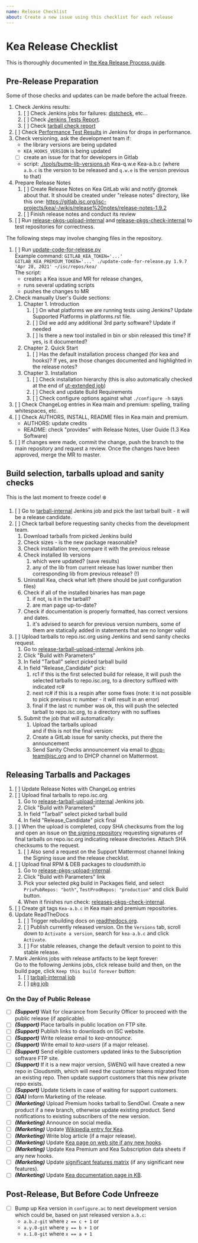 ```yaml
---
name: Release Checklist
about: Create a new issue using this checklist for each release
---
```


# Kea Release Checklist

This is thoroughly documented in [the Kea Release Process guide](https://wiki.isc.org/bin/view/QA/KeaReleaseProcess).

## Pre-Release Preparation

Some of those checks and updates can be made before the actual freeze.

1. Check Jenkins results:
   1. [ ] Check Jenkins jobs for failures: [distcheck](https://jenkins.aws.isc.org/job/kea-dev/job/distcheck/), etc...
   1. [ ] Check [Jenkins Tests Report](https://jenkins.aws.isc.org/job/kea-dev/job/jenkins-tests-report/).
   1. [ ] Check [tarball check report](https://jenkins.aws.isc.org/job/kea-dev/job/tarball-internal/Kea_20Build_20Checks/)
1. [ ] Check [Performance Test Results](https://jenkins.isc.org/job/kea-dev/job/performance/KeaPerformanceReport/) in Jenkins for drops in performance.
1. Check versioning, ask the development team if:
   - the library versions are being updated
   - `KEA_HOOKS_VERSION` is being updated
   - [ ] create an issue for that for developers in Gitlab
   - script: [./tools/bump-lib-versions.sh](https://gitlab.isc.org/isc-projects/kea/-/blob/master/tools/bump-lib-versions.sh) Kea-q.w.e Kea-a.b.c (where `a.b.c` is the version to be released and `q.w.e` is the version previous to that)
1. Prepare Release Notes
   1. [ ] Create Release Notes on Kea GitLab wiki and notify @tomek about that. It should be created under "release notes" directory, like this one: https://gitlab.isc.org/isc-projects/kea/-/wikis/release%20notes/release-notes-1.9.2
   1. [ ] Finish release notes and conduct its review
1. [ ] Run [release-pkgs-upload-internal](https://jenkins.aws.isc.org/job/kea-dev/job/release-pkgs-upload-internal/) and [release-pkgs-check-internal](https://jenkins.aws.isc.org/job/kea-dev/job/release-pkgs-check-internal/) to test repositories for correctness.

The following steps may involve changing files in the repository.

1. [ ] Run [update-code-for-release.py](https://gitlab.isc.org/isc-private/qa-dhcp/-/blob/master/kea/build/update-code-for-release.py) <br>
   Example command: `GITLAB_KEA_TOKEN='...' GITLAB_KEA_PREMIUM_TOKEN='...' ./update-code-for-release.py 1.9.7 'Apr 28, 2021' ~/isc/repos/kea/` <br>
   The script:
   - creates a Kea issue and MR for release changes,
   - runs several updating scripts
   - pushes the changes to MR
1. Check manually User's Guide sections:
   1. Chapter 1. Introduction
      1. [ ] On what platforms we are running tests using Jenkins? Update Supported Platforms in platforms.rst file.
      1. [ ] Did we add any additional 3rd party software? Update if needed
      1. [ ] Is there a new tool installed in bin or sbin released this time? If yes, is it documented?
   1. Chapter 2. Quick Start
      1. [ ] Has the default installation process changed (for kea and hooks)? If yes, are those changes documented and highlighted in the release notes?
   1. Chapter 3. Installation
      1. [ ] Check installation hierarchy (this is also automatically checked at the end of [ut-extended job](https://jenkins.aws.isc.org/job/kea-dev/job/ut-extended/))
      1. [ ] Check and update Build Requirements
      1. [ ] Check configure options against what `./configure -h` says
1. [ ] Check ChangeLog entries in Kea main and premium: spelling, trailing whitespaces, etc.
1. [ ] Check AUTHORS, INSTALL, README files in Kea main and premium.
   -  AUTHORS: update credits
   -  README: check "provides" with Release Notes, User Guide (1.3 Kea Software)
1. [ ] If changes were made, commit the change, push the branch to the main repository and request a review. Once the changes have been approved, merge the MR to master.

## Build selection, tarballs upload and sanity checks

This is the last moment to freeze code! :snowflake:

1. [ ] Go to [tarball-internal](https://jenkins.aws.isc.org/job/kea-dev/job/tarball-internal/) Jenkins job and pick the last tarball built - it will be a release candidate.
1. [ ] Check tarball before requesting sanity checks from the development team.
   1. Download tarballs from picked Jenkins build
   1. Check sizes - is the new package reasonable?
   1. Check installation tree, compare it with the previous release
   1. Check installed lib versions
      1. which were updated? (save results)
      1. any of the lib from current release has lower number then corresponding lib from previous release? (!)
   1. Uninstall Kea, check what left (there should be just configuration files)
   1. Check if all of the installed binaries has man page
      1. if not, is it in the tarball?
      1. are man page up-to-date?
   1. Check if documentation is properly formatted, has correct versions and dates.
      1. it's advised to search for previous version numbers, some of them are statically added in statements that are no longer valid
1. [ ] Upload tarballs to repo.isc.org using Jenkins and send sanity checks request.
   1. Go to [release-tarball-upload-internal](https://jenkins.aws.isc.org/job/kea-dev/job/release-tarball-upload-internal/) Jenkins job.
   1. Click "Build with Parameters"
   1. In field "Tarball" select picked tarball build
   1. In field "Release_Candidate" pick:
      1. rc1 if this is the first selected build for release, it will push the selected tarballs to repo.isc.org, to a directory suffixed with indicated rc#
      1. next rc# if this is a respin after some fixes (note: it is not possible to pick previous rc number - it will result in an error)
      1. final if the last rc number was ok, this will push the selected tarball to repo.isc.org, to a directory with no suffixes
   1. Submit the job that will automatically:
      1. Upload the tarballs upload <br>
      and if this is not the final version:
      1. Create a GitLab issue for sanity checks, put there the announcement
      1. Send Sanity Checks announcement via email to dhcp-team@isc.org and to DHCP channel on Mattermost.

## Releasing Tarballs and Packages

1. [ ] Update Release Notes with ChangeLog entries
1. [ ] Upload final tarballs to repo.isc.org
   1. Go to [release-tarball-upload-internal](https://jenkins.aws.isc.org/job/kea-dev/job/release-tarball-upload-internal/) Jenkins job.
   1. Click "Build with Parameters"
   1. In field "Tarball" select picked tarball build
   1. In field "Release_Candidate" pick final
1. [ ] When the upload is completed, copy SHA checksums from the log and open an issue on [the signing repository](https://gitlab.isc.org/isc-private/signing/-/issues) requesting signatures of final tarballs on repo.isc.org indicating release directories. Attach SHA checksums to the request.
   1. [ ] Also send a request on the Support Mattermost channel linking the Signing issue and the release checklist.
1. [ ] Upload final RPM & DEB packages to cloudsmith.io
   1. Go to [release-pkgs-upload-internal](https://jenkins.aws.isc.org/job/kea-dev/job/release-pkgs-upload-internal/).
   1. Click "Build with Parameters" link
   1. Pick your selected pkg build in Packages field, and select `PrivPubRepos: "both"`, `TestProdRepos: "production"` and click Build button.
   1. When it finishes run check: [releases-pkgs-check-internal](https://jenkins.aws.isc.org/job/kea-dev/job/release-pkgs-check-internal/).
1. [ ] Create git tags `Kea-a.b.c` in Kea main and premium repositories.
1. Update ReadTheDocs
   1. [ ] Trigger rebuilding docs on [readthedocs.org](https://readthedocs.org/projects/kea/builds).
   1. [ ] Publish currently released version. On the `Versions` tab, scroll down to `Activate a version`, search for `kea-a.b.c` and click `Activate`.
   1. [ ] For stable releases, change the default version to point to this stable release.
1. Mark Jenkins jobs with release artifacts to be kept forever: <br>
   Go to the following Jenkins jobs, click release build and then, on the build page, click `Keep this build forever` button: <br>
   1. [ ] [tarball-internal job](https://jenkins.aws.isc.org/job/kea-dev/job/tarball-internal/)
   1. [ ] [pkg job](https://jenkins.aws.isc.org/job/kea-dev/job/pkg/)


### On the Day of Public Release

 - [ ] ***(Support)*** Wait for clearance from Security Officer to proceed with the public release (if applicable).
 - [ ] ***(Support)*** Place tarballs in public location on FTP site.
 - [ ] ***(Support)*** Publish links to downloads on ISC website.
 - [ ] ***(Support)*** Write release email to *kea-announce*.
 - [ ] ***(Support)*** Write email to *kea-users* (if a major release).
 - [ ] ***(Support)*** Send eligible customers updated links to the Subscription software FTP site.
 - [ ] ***(Support)*** If it is a new major version, SWENG will have created a new repo in Cloudsmith, which will need the customer tokens migrated from an existing repo. Then update support customers that this new private repo exists.
 - [ ] ***(Support)*** Update tickets in case of waiting for support customers.
 - [ ] ***(QA)*** Inform Marketing of the release.
 - [ ] ***(Marketing)*** Upload Premium hooks tarball to SendOwl. Create a new product if a new branch, otherwise update existing product. Send notifications to existing subscribers of the new version.
 - [ ] ***(Marketing)*** Announce on social media.
 - [ ] ***(Marketing)*** Update [Wikipedia entry for Kea](https://en.wikipedia.org/wiki/Kea_(software)).
 - [ ] ***(Marketing)*** Write blog article (if a major release).
 - [ ] ***(Marketing)*** Update [Kea page on web site if any new hooks](https://www.isc.org/kea/).
 - [ ] ***(Marketing)*** Update Kea Premium and Kea Subscription data sheets if any new hooks.
 - [ ] ***(Marketing)*** Update [significant features matrix](https://kb.isc.org/docs/en/aa-01615) (if any significant new features).
 - [ ] ***(Marketing)*** Update [Kea documentation page in KB](https://kb.isc.org/docs/en/kea-administrator-reference-manual).

## Post-Release, But Before Code Unfreeze

- [ ] Bump up Kea version in `configure.ac` to next development version which could be, based on just released version `a.b.c`:
    * `a.b.z-git` where `z == c + 1` or
    * `a.y.0-git` where `y == b + 1` or
    * `x.1.0-git` where `x == a + 1`
